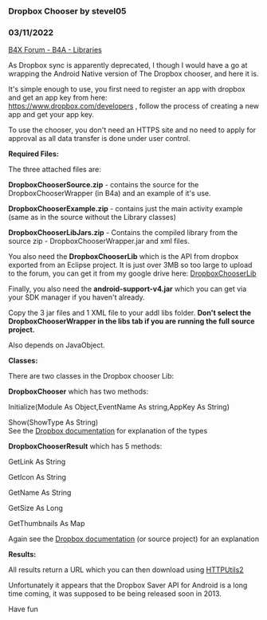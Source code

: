 ### Dropbox Chooser by stevel05
### 03/11/2022
[B4X Forum - B4A - Libraries](https://www.b4x.com/android/forum/threads/61064/)

As Dropbox sync is apparently deprecated, I though I would have a go at wrapping the Android Native version of The Dropbox chooser, and here it is.  
  
It's simple enough to use, you first need to register an app with dropbox and get an app key from here:  
<https://www.dropbox.com/developers> , follow the process of creating a new app and get your app key.  
  
To use the chooser, you don't need an HTTPS site and no need to apply for approval as all data transfer is done under user control.  
  
**Required Files:**  
  
The three attached files are:  
  
**DropboxChooserSource.zip** - contains the source for the DropboxChooserWrapper (in B4a) and an example of it's use.  
  
**DropboxChooserExample.zip** - contains just the main activity example (same as in the source without the Library classes)  
  
**DropboxChooserLibJars.zip** - Contains the compiled library from the source zip - DropboxChooserWrapper.jar and xml files.  
  
You also need the **DropboxChooserLib** which is the API from dropbox exported from an Eclipse project. It is just over 3MB so too large to upload to the forum, you can get it from my google drive here: [DropboxChooserLib](https://drive.google.com/file/d/0B2r-tSygjxB7eERFbkN4cWw2U2c/view?usp=sharing&resourcekey=0-7T9GDMJJK_Rq16l0xbqtuQ)  
  
Finally, you also need the **android-support-v4.jar** which you can get via your SDK manager if you haven't already.  
  
  
  
Copy the 3 jar files and 1 XML file to your addl libs folder. **Don't select the DropboxChooserWrapper in the libs tab if you are running the full source project.**  
  
Also depends on JavaObject.  
  
  
**Classes:**  
  
There are two classes in the Dropbox chooser Lib:  
  
**DropboxChooser** which has two methods:  
  
 Initialize(Module As Object,EventName As string,AppKey As String)  
  
 Show(ShowType As String)  
 See the [Dropbox documentation](https://www.dropbox.com/developers/chooser#android) for explanation of the types  
  
**DropboxChooserResult** which has 5 methods:  
  
 GetLink As String  
  
 GetIcon As String  
  
 GetName As String  
  
 GetSize As Long  
  
 GetThumbnails As Map  
  
 Again see the [Dropbox documentation](https://www.dropbox.com/developers/chooser#android) (or source project) for an explanation  
  
**Results:**  
  
All results return a URL which you can then download using [HTTPUtils2](https://www.b4x.com/android/forum/threads/httputils2-web-services-are-now-even-simpler.18992/)  
  
Unfortunately it appears that the Dropbox Saver API for Android is a long time coming, it was supposed to be being released soon in 2013.  
  
Have fun